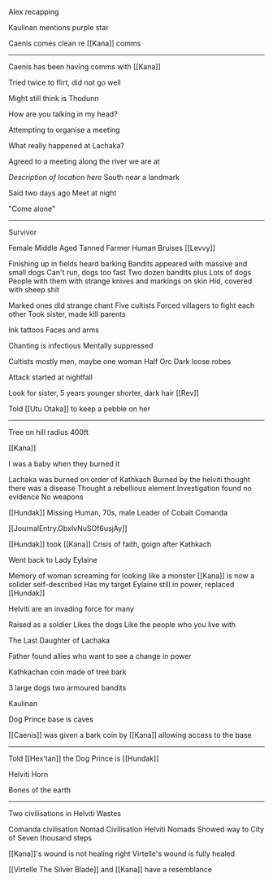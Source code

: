 Alex recapping

Kaulinan mentions purple star

Caenis comes clean re [[Kana]] comms

<hr>

Caenis has been having comms with [[Kana]]

Tried twice to flirt, did not go well

Might still think is Thodunn

How are you talking in my head?

Attempting to organise a meeting

What really happened at Lachaka?

Agreed to a meeting along the river we are at

*Description of location here*
South near a landmark

Said two days ago
Meet at night

"Come alone"

<hr>

Survivor

Female
Middle Aged 
Tanned
Farmer
Human
Bruises
[[Levvy]] 

Finishing up in fields
heard barking
Bandits appeared with massive and small dogs
Can't run, dogs too fast
Two dozen bandits plus 
Lots of dogs
People with them with strange knives and markings on skin
Hid, covered with sheep shit

Marked ones did strange chant
Five cultists
Forced villagers to fight each other
Took sister, made kill parents

Ink tattoos
Faces and arms

Chanting is infectious 
Mentally suppressed

Cultists mostly men, maybe one woman
Half Orc
Dark loose robes

Attack started at nightfall

Look for sister, 5 years younger shorter, dark hair [[Rev]]

Told [[Utu Otaka]] to keep a pebble on her

<hr>

Tree on hill radius 400ft


[[Kana]]

I was a baby when they burned it

Lachaka was burned on order of Kathkach
Burned by the helviti
thought there was a disease
Thought a rebellious element
Investigation found no evidence
No weapons

[[Hundak]] Missing Human, 70s, male
Leader of Cobalt Comanda

[[JournalEntry.GbxIvNuSOf6usjAy]]

[[Hundak]] took [[Kana]] 
Crisis of faith, goign after Kathkach

Went back to Lady Eylaine

Memory of woman screaming for looking like a monster
[[Kana]] is now a solider self-described
Has my target
Eylaine still in power, replaced [[Hundak]]

Helviti are an invading force for many

Raised as a soldier
Likes the dogs
Like the people who you live with

The Last Daughter of Lachaka

Father found allies who want to see a change in power

Kathkachan coin made of tree bark 

3 large dogs two armoured bandits

Kaulinan

Dog Prince base is caves

[[Caenis]] was given a bark coin by [[Kana]] allowing access to the base

<hr>

Told [[Hex'tan]] the Dog Prince is [[Hundak]]

Helviti Horn

Bones of the earth


<hr>

Two civilisations in Helviti Wastes

Comanda civilisation
Nomad Civilisation
Helviti Nomads
Showed way to City of Seven thousand steps

[[Kana]]'s wound is not healing right
Virtelle's wound is fully healed

[[Virtelle The Silver Blade]] and [[Kana]] have a resemblance




